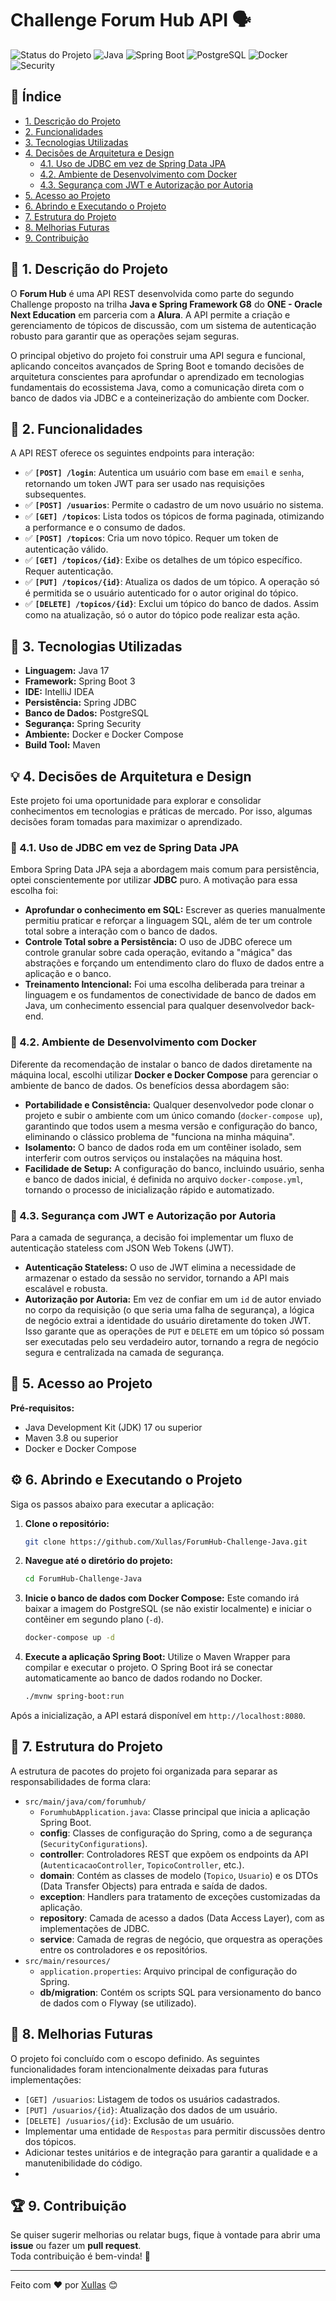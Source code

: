 # Challenge Forum Hub API 🗣️

![Status do Projeto](https://img.shields.io/badge/Status-Concluído-brightgreen)
![Java](https://img.shields.io/badge/Java-17-blue)
![Spring Boot](https://img.shields.io/badge/Spring%20Boot-3.x-green)
![PostgreSQL](https://img.shields.io/badge/PostgreSQL-13-blue)
![Docker](https://img.shields.io/badge/Docker-gray?logo=docker)
![Security](https://img.shields.io/badge/Security-JWT-critical)

## 📖 Índice

- [1. Descrição do Projeto](#-1-descrição-do-projeto)
- [2. Funcionalidades](#-2-funcionalidades)
- [3. Tecnologias Utilizadas](#-3-tecnologias-utilizadas)
- [4. Decisões de Arquitetura e Design](#-4-decisões-de-arquitetura-e-design)
    - [4.1. Uso de JDBC em vez de Spring Data JPA](#-41-uso-de-jdbc-em-vez-de-spring-data-jpa)
    - [4.2. Ambiente de Desenvolvimento com Docker](#-42-ambiente-de-desenvolvimento-com-docker)
    - [4.3. Segurança com JWT e Autorização por Autoria](#-43-segurança-com-jwt-e-autorização-por-autoria)
- [5. Acesso ao Projeto](#-5-acesso-ao-projeto)
- [6. Abrindo e Executando o Projeto](#%EF%B8%8F-6-abrindo-e-executando-o-projeto)
- [7. Estrutura do Projeto](#-7-estrutura-do-projeto)
- [8. Melhorias Futuras](#-8-melhorias-futuras)
- [9. Contribuição](#-9-Contribuição)

## 📌 1. Descrição do Projeto

O **Forum Hub** é uma API REST desenvolvida como parte do segundo Challenge proposto na trilha **Java e Spring Framework G8** do **ONE - Oracle Next Education** em parceria com a **Alura**. A API permite a criação e gerenciamento de tópicos de discussão, com um sistema de autenticação robusto para garantir que as operações sejam seguras.

O principal objetivo do projeto foi construir uma API segura e funcional, aplicando conceitos avançados de Spring Boot e tomando decisões de arquitetura conscientes para aprofundar o aprendizado em tecnologias fundamentais do ecossistema Java, como a comunicação direta com o banco de dados via JDBC e a conteinerização do ambiente com Docker.

## 🎯 2. Funcionalidades

A API REST oferece os seguintes endpoints para interação:

* ✅ **`[POST] /login`**: Autentica um usuário com base em `email` e `senha`, retornando um token JWT para ser usado nas requisições subsequentes.
* ✅ **`[POST] /usuarios`**: Permite o cadastro de um novo usuário no sistema.
* ✅ **`[GET] /topicos`**: Lista todos os tópicos de forma paginada, otimizando a performance e o consumo de dados.
* ✅ **`[POST] /topicos`**: Cria um novo tópico. Requer um token de autenticação válido.
* ✅ **`[GET] /topicos/{id}`**: Exibe os detalhes de um tópico específico. Requer autenticação.
* ✅ **`[PUT] /topicos/{id}`**: Atualiza os dados de um tópico. A operação só é permitida se o usuário autenticado for o autor original do tópico.
* ✅ **`[DELETE] /topicos/{id}`**: Exclui um tópico do banco de dados. Assim como na atualização, só o autor do tópico pode realizar esta ação.

## 🚀 3. Tecnologias Utilizadas

- **Linguagem:** Java 17
- **Framework:** Spring Boot 3
- **IDE:** IntelliJ IDEA
- **Persistência:** Spring JDBC
- **Banco de Dados:** PostgreSQL
- **Segurança:** Spring Security
- **Ambiente:** Docker e Docker Compose
- **Build Tool:** Maven

## 💡 4. Decisões de Arquitetura e Design

Este projeto foi uma oportunidade para explorar e consolidar conhecimentos em tecnologias e práticas de mercado. Por isso, algumas decisões foram tomadas para maximizar o aprendizado.

### 💾 4.1. Uso de JDBC em vez de Spring Data JPA

Embora Spring Data JPA seja a abordagem mais comum para persistência, optei conscientemente por utilizar **JDBC** puro. A motivação para essa escolha foi:

- **Aprofundar o conhecimento em SQL:** Escrever as queries manualmente permitiu praticar e reforçar a linguagem SQL, além de ter um controle total sobre a interação com o banco de dados.
- **Controle Total sobre a Persistência:** O uso de JDBC oferece um controle granular sobre cada operação, evitando a "mágica" das abstrações e forçando um entendimento claro do fluxo de dados entre a aplicação e o banco.
- **Treinamento Intencional:** Foi uma escolha deliberada para treinar a linguagem e os fundamentos de conectividade de banco de dados em Java, um conhecimento essencial para qualquer desenvolvedor back-end.

### 🐳 4.2. Ambiente de Desenvolvimento com Docker

Diferente da recomendação de instalar o banco de dados diretamente na máquina local, escolhi utilizar **Docker e Docker Compose** para gerenciar o ambiente de banco de dados. Os benefícios dessa abordagem são:

- **Portabilidade e Consistência:** Qualquer desenvolvedor pode clonar o projeto e subir o ambiente com um único comando (`docker-compose up`), garantindo que todos usem a mesma versão e configuração do banco, eliminando o clássico problema de "funciona na minha máquina".
- **Isolamento:** O banco de dados roda em um contêiner isolado, sem interferir com outros serviços ou instalações na máquina host.
- **Facilidade de Setup:** A configuração do banco, incluindo usuário, senha e banco de dados inicial, é definida no arquivo `docker-compose.yml`, tornando o processo de inicialização rápido e automatizado.

### 🔐 4.3. Segurança com JWT e Autorização por Autoria

Para a camada de segurança, a decisão foi implementar um fluxo de autenticação stateless com JSON Web Tokens (JWT).

- **Autenticação Stateless:** O uso de JWT elimina a necessidade de armazenar o estado da sessão no servidor, tornando a API mais escalável e robusta.
- **Autorização por Autoria:** Em vez de confiar em um `id` de autor enviado no corpo da requisição (o que seria uma falha de segurança), a lógica de negócio extrai a identidade do usuário diretamente do token JWT. Isso garante que as operações de `PUT` e `DELETE` em um tópico só possam ser executadas pelo seu verdadeiro autor, tornando a regra de negócio segura e centralizada na camada de segurança.

## 🔑 5. Acesso ao Projeto

**Pré-requisitos:**

-   Java Development Kit (JDK) 17 ou superior
-   Maven 3.8 ou superior
-   Docker e Docker Compose

## ⚙️ 6. Abrindo e Executando o Projeto

Siga os passos abaixo para executar a aplicação:

1.  **Clone o repositório:**
    ```bash
    git clone https://github.com/Xullas/ForumHub-Challenge-Java.git
    ```

2.  **Navegue até o diretório do projeto:**
    ```bash
    cd ForumHub-Challenge-Java
    ```

3.  **Inicie o banco de dados com Docker Compose:**
    Este comando irá baixar a imagem do PostgreSQL (se não existir localmente) e iniciar o contêiner em segundo plano (`-d`).
    ```bash
    docker-compose up -d
    ```

4.  **Execute a aplicação Spring Boot:**
    Utilize o Maven Wrapper para compilar e executar o projeto. O Spring Boot irá se conectar automaticamente ao banco de dados rodando no Docker.
    ```bash
    ./mvnw spring-boot:run
    ```

Após a inicialização, a API estará disponível em `http://localhost:8080`.

## 📁 7. Estrutura do Projeto
A estrutura de pacotes do projeto foi organizada para separar as responsabilidades de forma clara:

* `src/main/java/com/forumhub/`
    * `ForumhubApplication.java`: Classe principal que inicia a aplicação Spring Boot.
    * **config**: Classes de configuração do Spring, como a de segurança (`SecurityConfigurations`).
    * **controller**: Controladores REST que expõem os endpoints da API (`AutenticacaoController`, `TopicoController`, etc.).
    * **domain**: Contém as classes de modelo (`Topico`, `Usuario`) e os DTOs (Data Transfer Objects) para entrada e saída de dados.
    * **exception**: Handlers para tratamento de exceções customizadas da aplicação.
    * **repository**: Camada de acesso a dados (Data Access Layer), com as implementações de JDBC.
    * **service**: Camada de regras de negócio, que orquestra as operações entre os controladores e os repositórios.
* `src/main/resources/`
    * `application.properties`: Arquivo principal de configuração do Spring.
    * **db/migration**: Contém os scripts SQL para versionamento do banco de dados com o Flyway (se utilizado).

## 🔮 8. Melhorias Futuras
O projeto foi concluído com o escopo definido. As seguintes funcionalidades foram intencionalmente deixadas para futuras implementações:

* `[GET] /usuarios`: Listagem de todos os usuários cadastrados.
* `[PUT] /usuarios/{id}`: Atualização dos dados de um usuário.
* `[DELETE] /usuarios/{id}`: Exclusão de um usuário.
* Implementar uma entidade de `Respostas` para permitir discussões dentro dos tópicos.
* Adicionar testes unitários e de integração para garantir a qualidade e a manutenibilidade do código.
* 
## 🏆 9. Contribuição
Se quiser sugerir melhorias ou relatar bugs, fique à vontade para abrir uma **issue** ou fazer um **pull request**.<br>
Toda contribuição é bem-vinda! 🚀

---
Feito com ❤️ por [Xullas](https://github.com/Xullas) 😊
